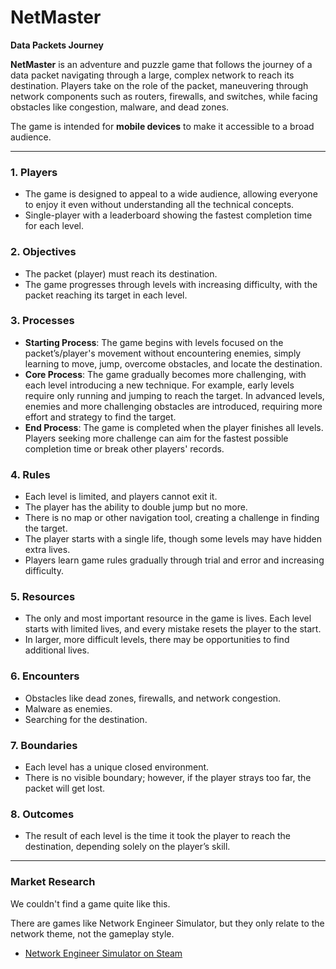 
# NetMaster  
**Data Packets Journey**

**NetMaster** is an adventure and puzzle game that follows the journey of a data packet navigating through a large, complex network to reach its destination. Players take on the role of the packet, maneuvering through network components such as routers, firewalls, and switches, while facing obstacles like congestion, malware, and dead zones.

The game is intended for **mobile devices** to make it accessible to a broad audience.

---

### 1. Players
- The game is designed to appeal to a wide audience, allowing everyone to enjoy it even without understanding all the technical concepts.
- Single-player with a leaderboard showing the fastest completion time for each level.

### 2. Objectives
- The packet (player) must reach its destination.
- The game progresses through levels with increasing difficulty, with the packet reaching its target in each level.

### 3. Processes
- **Starting Process**: The game begins with levels focused on the packet’s/player's movement without encountering enemies, simply learning to move, jump, overcome obstacles, and locate the destination.
- **Core Process**: The game gradually becomes more challenging, with each level introducing a new technique. For example, early levels require only running and jumping to reach the target. In advanced levels, enemies and more challenging obstacles are introduced, requiring more effort and strategy to find the target.
- **End Process**: The game is completed when the player finishes all levels. Players seeking more challenge can aim for the fastest possible completion time or break other players' records.

### 4. Rules
- Each level is limited, and players cannot exit it.
- The player has the ability to double jump but no more.
- There is no map or other navigation tool, creating a challenge in finding the target.
- The player starts with a single life, though some levels may have hidden extra lives.
- Players learn game rules gradually through trial and error and increasing difficulty.

### 5. Resources
- The only and most important resource in the game is lives. Each level starts with limited lives, and every mistake resets the player to the start.
- In larger, more difficult levels, there may be opportunities to find additional lives.

### 6. Encounters
- Obstacles like dead zones, firewalls, and network congestion.
- Malware as enemies.
- Searching for the destination.

### 7. Boundaries
- Each level has a unique closed environment.
- There is no visible boundary; however, if the player strays too far, the packet will get lost.

### 8. Outcomes
- The result of each level is the time it took the player to reach the destination, depending solely on the player’s skill.

---

### Market Research

We couldn't find a game quite like this.

There are games like Network Engineer Simulator, but they only relate to the network theme, not the gameplay style.

- [Network Engineer Simulator on Steam](https://store.steampowered.com/app/2640920/Network_Engineer_Simulator/)